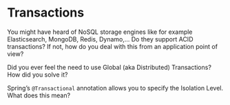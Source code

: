 # Transactions

You might have heard of NoSQL storage engines like for example Elasticsearch, MongoDB, Redis, Dynamo,... Do they support ACID transactions? If not, how do you deal with this from an application point of view?

Did you ever feel the need to use Global (aka Distributed) Transactions? How did you solve it?

Spring’s ```@Transactional``` annotation allows you to specify the Isolation Level. What does this mean?
